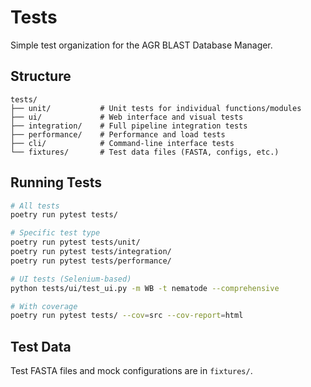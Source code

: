# Tests

Simple test organization for the AGR BLAST Database Manager.

## Structure

```
tests/
├── unit/           # Unit tests for individual functions/modules
├── ui/             # Web interface and visual tests  
├── integration/    # Full pipeline integration tests
├── performance/    # Performance and load tests
├── cli/            # Command-line interface tests
└── fixtures/       # Test data files (FASTA, configs, etc.)
```

## Running Tests

```bash
# All tests
poetry run pytest tests/

# Specific test type
poetry run pytest tests/unit/
poetry run pytest tests/integration/
poetry run pytest tests/performance/

# UI tests (Selenium-based)
python tests/ui/test_ui.py -m WB -t nematode --comprehensive

# With coverage
poetry run pytest tests/ --cov=src --cov-report=html
```

## Test Data

Test FASTA files and mock configurations are in `fixtures/`.